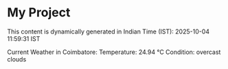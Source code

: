 # My Project

This content is dynamically generated in Indian Time (IST): 2025-10-04 11:59:31 IST


Current Weather in Coimbatore:
Temperature: 24.94 °C
Condition: overcast clouds
